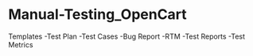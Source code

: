 # Manual-Testing_OpenCart
Templates
-Test Plan
-Test Cases
-Bug Report
-RTM
-Test Reports
-Test Metrics
